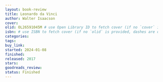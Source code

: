```yaml
---
layout: book-review
title: Leonardo da Vinci
author: Walter Isaacson
cover:
olid: OL26591045M # use Open Library ID to fetch cover (if no `cover` is provided)
isbn: # use ISBN to fetch cover (if no `olid` is provided, dashes are optional)
categories:
tags:
buy_link:
started: 2024-01-08
finished:
released: 2017
stars:
goodreads_review:
status: Finished
---
```

